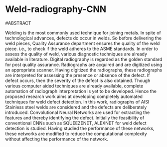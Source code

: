 # Weld-radiography-CNN

#ABSTRACT

Welding is the most commonly used technique for joining metals. In spite of
technological advances, defects do occur in welds. So before delivering the weld
pieces, Quality Assurance department ensures the quality of the weld piece. i.e., to
check if the weld adheres to the ASME standards. In order to assess the quality of weld,
various diagnostic techniques are already available in literature. Digital radiography is
regarded as the golden standard for post quality assurance. Radiographs are acquired
and are digitized using an appropriate scanner. Having digitized the radiographs, these
radiographs are interpreted for assessing the presence or absence of the defect. If
defect occurs, then the severity of the defect is also obtained. Though various computer
aided techniques are already available, complete automation of radiograph
interpretation is yet to be developed. Hence the proposed research work aims at
developing completely automated techniques for weld defect detection. In this work,
radiographs of AISI Stainless steel welds are considered and the defects are
deliberately introduced. Convolutional Neural Networks are used for extracting the
features and thereby identifying the defect. Initially the feasibility of conventional CNNs
such as SQUEEZENET, ALEXNET for weld defect detection is studied. Having studied
the performance of these networks, these networks are modified to reduce the
computational complexity without affecting the performance of the network.